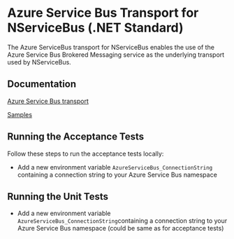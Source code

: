 # Azure Service Bus Transport for NServiceBus (.NET Standard)

The Azure ServiceBus transport for NServiceBus enables the use of the Azure Service Bus Brokered Messaging service as the underlying transport used by NServiceBus. 

## Documentation

[Azure Service Bus transport](https://docs.particular.net/nservicebus/azure-service-bus/)

[Samples](https://docs.particular.net/transports/azure-service-bus/#related-samples)

## Running the Acceptance Tests

Follow these steps to run the acceptance tests locally:
* Add a new environment variable `AzureServiceBus_ConnectionString` containing a connection string to your Azure Service Bus namespace

## Running the Unit Tests

* Add a new environment variable `AzureServiceBus_ConnectionString`containing a connection string to your Azure Service Bus namespace (could be same as for acceptance tests)
